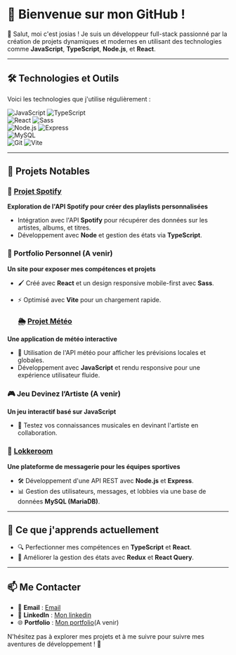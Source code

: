 # 🌟 Bienvenue sur mon GitHub !

👋 Salut, moi c'est josias ! Je suis un développeur full-stack passionné par la création de projets dynamiques et modernes en utilisant des technologies comme **JavaScript**, **TypeScript**, **Node.js**, et **React**. 

---

## 🛠️ Technologies et Outils

Voici les technologies que j'utilise régulièrement :  

![JavaScript](https://img.shields.io/badge/-JavaScript-F7DF1E?style=flat&logo=javascript&logoColor=black) 
![TypeScript](https://img.shields.io/badge/-TypeScript-007ACC?style=flat&logo=typescript&logoColor=white)  
![React](https://img.shields.io/badge/-React-61DAFB?style=flat&logo=react&logoColor=black) 
![Sass](https://img.shields.io/badge/-Sass-CC6699?style=flat&logo=sass&logoColor=white)  
![Node.js](https://img.shields.io/badge/-Node.js-339933?style=flat&logo=node.js&logoColor=white) 
![Express](https://img.shields.io/badge/-Express-000000?style=flat&logo=express&logoColor=white)  
![MySQL](https://img.shields.io/badge/-MySQL-4479A1?style=flat&logo=mysql&logoColor=white)  
![Git](https://img.shields.io/badge/-Git-F05032?style=flat&logo=git&logoColor=white) 
![Vite](https://img.shields.io/badge/-Vite-646CFF?style=flat&logo=vite&logoColor=white)  

---

## 🚀 Projets Notables

### 🎵 [Projet Spotify](https://github.com/junior344/spotify.git)
**Exploration de l'API Spotify pour créer des playlists personnalisées**  
- Intégration avec l'API **Spotify** pour récupérer des données sur les artistes, albums, et titres.  
- Développement avec **Node** et gestion des états via **TypeScript**.

### 🎨 Portfolio Personnel (A venir)
**Un site pour exposer mes compétences et projets**  
- 🖌️ Créé avec **React** et un design responsive mobile-first avec **Sass**.  
- ⚡ Optimisé avec **Vite** pour un chargement rapide.

  ### 🌦️ [Projet Météo](https://github.com/junior344/beCode_meteo.git)
**Une application de météo interactive**  
- 📍 Utilisation de l'API météo pour afficher les prévisions locales et globales.  
- Développement avec **JavaScript** et rendu responsive pour une expérience utilisateur fluide.  

### 🎮 Jeu Devinez l’Artiste  (A venir)
**Un jeu interactif basé sur JavaScript**  
- 🎵 Testez vos connaissances musicales en devinant l'artiste en collaboration.  

### 🎯 [Lokkeroom](https://github.com/Pedrocito97/scout-project.git)
**Une plateforme de messagerie pour les équipes sportives**  
- 🛠️ Développement d'une API REST avec **Node.js** et **Express**.  
- 📊 Gestion des utilisateurs, messages, et lobbies via une base de données **MySQL (MariaDB)**.
---

## 🌱 Ce que j'apprends actuellement  
- 🔍 Perfectionner mes compétences en **TypeScript** et **React**.  
- 🔧 Améliorer la gestion des états avec **Redux** et **React Query**.  
---

## 📫 Me Contacter  
- 📧 **Email** : [Email](josiasmbogle237@gmail.com)  
- 💼 **LinkedIn** : [Mon linkedin](https://www.linkedin.com/in/josias-mbogle/)  
- 🌐 **Portfolio** : [Mon portfolio](#)(A venir)  

N'hésitez pas à explorer mes projets et à me suivre pour suivre mes aventures de développement ! 🚀
